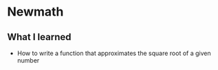 # Newmath

## What I learned

- How to write a function that approximates the square root of a given number
